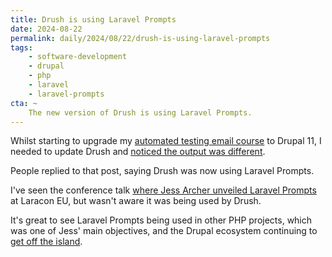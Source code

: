```yaml
---
title: Drush is using Laravel Prompts
date: 2024-08-22
permalink: daily/2024/08/22/drush-is-using-laravel-prompts
tags:
    - software-development
    - drupal
    - php
    - laravel
    - laravel-prompts
cta: ~
    The new version of Drush is using Laravel Prompts.
---
```


Whilst starting to upgrade my [automated testing email course][0] to Drupal 11, I needed to update Drush and [noticed the output was different][1].

People replied to that post, saying Drush was now using Laravel Prompts.

I've seen the conference talk [where Jess Archer unveiled Laravel Prompts][2] at Laracon EU, but wasn't aware it was being used by Drush.

It's great to see Laravel Prompts being used in other PHP projects, which was one of Jess' main objectives, and the Drupal ecosystem continuing to [get off the island][3].

[0]: {{site.url}}/atdc
[1]: https://x.com/opdavies/status/1825940869595201905
[2]: https://www.youtube.com/watch?v=PW-2_-KxF-8
[3]: {{site.url}}/daily/2024/06/09/proudly-found-elsewhere
